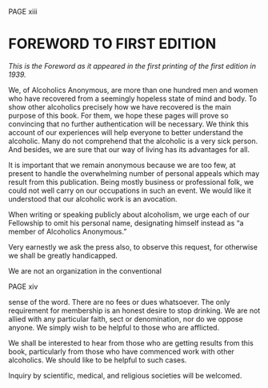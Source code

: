 PAGE xiii

# FOREWORD TO FIRST EDITION

*This is the Foreword as it appeared in the first printing of the first edition in 1939.*

  We, of Alcoholics Anonymous, are more than one hundred men and women who have recovered from a seemingly hopeless state of mind and body. To show other alcoholics precisely how we have recovered is the main purpose of this book. For them, we hope these pages will prove so convincing that no further authentication will be necessary. We think this account of our experiences will help everyone to better understand the alcoholic. Many do not comprehend that the alcoholic is a very sick person. And besides, we are sure that our way of living has its advantages for all.

  It is important that we remain anonymous because we are too few, at present to handle the overwhelming number of personal appeals which may result from this publication. Being mostly business or professional folk, we could not well carry on our occupations in such an event. We would like it understood that our alcoholic work is an avocation.

  When writing or speaking publicly about alcoholism, we urge each of our Fellowship to omit his personal name, designating himself instead as “a member of Alcoholics Anonymous.”

  Very earnestly we ask the press also, to observe this request, for otherwise we shall be greatly handicapped.

  We are not an organization in the conventional

PAGE xiv

sense of the word. There are no fees or dues whatsoever. The only requirement for membership is an honest desire to stop drinking. We are not allied with any particular faith, sect or denomination, nor do we oppose anyone. We simply wish to be helpful to those who are afflicted.

  We shall be interested to hear from those who are getting results from this book, particularly from those who have commenced work with other alcoholics. We should like to be helpful to such cases.

  Inquiry by scientific, medical, and religious societies will be welcomed.

